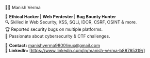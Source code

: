 
👨‍💻 Manish Verma  

🚀 **Ethical Hacker | Web Pentester | Bug Bounty Hunter**  
🔍 Skilled in Web Security, XSS, SQLi, IDOR, CSRF, OSINT & more.  
🏆 Reported security bugs on multiple platforms.  
🎯 Passionate about cybersecurity & CTF challenges.  

📩 **Contact:** manishverma9800linux@gmail.com  
🔗 **LinkedIn:** [https://www.linkedin.com/in/manish-verma-b88795319/]  
